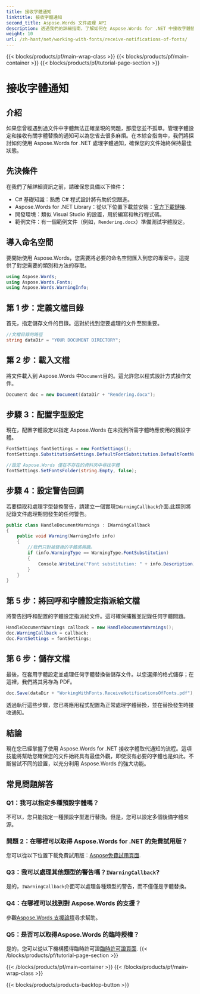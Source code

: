 ```yaml
---
title: 接收字體通知
linktitle: 接收字體通知
second_title: Aspose.Words 文件處理 API
description: 透過我們的詳細指南，了解如何在 Aspose.Words for .NET 中接收字體替換通知。確保您的文件每次都能正確呈現。
weight: 10
url: /zh-hant/net/working-with-fonts/receive-notifications-of-fonts/
---
```


{{< blocks/products/pf/main-wrap-class >}}
{{< blocks/products/pf/main-container >}}
{{< blocks/products/pf/tutorial-page-section >}}

# 接收字體通知

## 介紹

如果您曾經遇到過文件中字體無法正確呈現的問題，那麼您並不孤單。管理字體設定和接收有關字體替換的通知可以為您省去很多麻煩。在本綜合指南中，我們將探討如何使用 Aspose.Words for .NET 處理字體通知，確保您的文件始終保持最佳狀態。

## 先決條件

在我們了解詳細資訊之前，請確保您具備以下條件：

- C# 基礎知識：熟悉 C# 程式設計將有助於您跟進。
-  Aspose.Words for .NET Library：從以下位置下載並安裝：[官方下載鏈接](https://releases.aspose.com/words/net/).
- 開發環境：類似 Visual Studio 的設置，用於編寫和執行程式碼。
- 範例文件：有一個範例文件（例如，`Rendering.docx`）準備測試字體設定。

## 導入命名空間

要開始使用 Aspose.Words，您需要將必要的命名空間匯入到您的專案中。這提供了對您需要的類別和方法的存取。

```csharp
using Aspose.Words;
using Aspose.Words.Fonts;
using Aspose.Words.WarningInfo;
```

## 第 1 步：定義文檔目錄

首先，指定儲存文件的目錄。這對於找到您要處理的文件至關重要。

```csharp
//文檔目錄的路徑
string dataDir = "YOUR DOCUMENT DIRECTORY";
```

## 第 2 步：載入文檔

將文件載入到 Aspose.Words 中`Document`目的。這允許您以程式設計方式操作文件。

```csharp
Document doc = new Document(dataDir + "Rendering.docx");
```

## 步驟 3：配置字型設定

現在，配置字體設定以指定 Aspose.Words 在未找到所需字體時應使用的預設字體。

```csharp
FontSettings fontSettings = new FontSettings();
fontSettings.SubstitutionSettings.DefaultFontSubstitution.DefaultFontName = "Arial";

//設定 Aspose.Words 僅在不存在的資料夾中尋找字體
fontSettings.SetFontsFolder(string.Empty, false);
```

## 步驟 4：設定警告回調

若要擷取和處理字型替換警告，請建立一個實現`IWarningCallback`介面.此類別將記錄文件處理期間發生的任何警告。

```csharp
public class HandleDocumentWarnings : IWarningCallback
{
    public void Warning(WarningInfo info)
    {
        //我們只對被替換的字體感興趣。
        if (info.WarningType == WarningType.FontSubstitution)
        {
            Console.WriteLine("Font substitution: " + info.Description);
        }
    }
}
```

## 第 5 步：將回呼和字體設定指派給文檔

將警告回呼和配置的字體設定指派給文件。這可確保捕獲並記錄任何字體問題。

```csharp
HandleDocumentWarnings callback = new HandleDocumentWarnings();
doc.WarningCallback = callback;
doc.FontSettings = fontSettings;
```

## 第 6 步：儲存文檔

最後，在套用字體設定並處理任何字體替換後儲存文件。以您選擇的格式儲存；在這裡，我們將其另存為 PDF。

```csharp
doc.Save(dataDir + "WorkingWithFonts.ReceiveNotificationsOfFonts.pdf");
```

透過執行這些步驟，您已將應用程式配置為正常處理字體替換，並在替換發生時接收通知。

## 結論

現在您已經掌握了使用 Aspose.Words for .NET 接收字體取代通知的流程。這項技能將幫助您確保您的文件始終具有最佳外觀，即使沒有必要的字體也是如此。不斷嘗試不同的設置，以充分利用 Aspose.Words 的強大功能。

## 常見問題解答

### Q1：我可以指定多種預設字體嗎？

不可以，您只能指定一種預設字型進行替換。但是，您可以設定多個後備字體來源。

### 問題 2：在哪裡可以取得 Aspose.Words for .NET 的免費試用版？

您可以從以下位置下載免費試用版：[Aspose免費試用頁面](https://releases.aspose.com/).

###  Q3：我可以處理其他類型的警告嗎？`IWarningCallback`?

是的，`IWarningCallback`介面可以處理各種類型的警告，而不僅僅是字體替換。

### Q4：在哪裡可以找到對 Aspose.Words 的支援？

參觀[Aspose.Words 支援論壇](https://forum.aspose.com/c/words/8)尋求幫助。

### Q5：是否可以取得Aspose.Words 的臨時授權？

是的，您可以從以下機構獲得臨時許可證[臨時許可證頁面](https://purchase.aspose.com/temporary-license/).
{{< /blocks/products/pf/tutorial-page-section >}}

{{< /blocks/products/pf/main-container >}}
{{< /blocks/products/pf/main-wrap-class >}}

{{< blocks/products/products-backtop-button >}}
